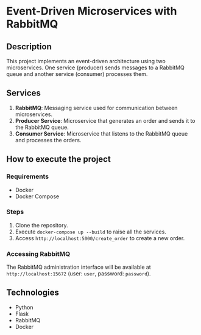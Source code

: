 # Event-Driven Microservices with RabbitMQ

## Description
This project implements an event-driven architecture using two microservices. One service (producer) sends messages to a RabbitMQ queue and another service (consumer) processes them.

## Services
1. **RabbitMQ**: Messaging service used for communication between microservices.
2. **Producer Service**: Microservice that generates an order and sends it to the RabbitMQ queue.
3. **Consumer Service**: Microservice that listens to the RabbitMQ queue and processes the orders.

## How to execute the project
### Requirements
- Docker
- Docker Compose

### Steps
1. Clone the repository.
2. Execute `docker-compose up --build` to raise all the services.
3. Access `http://localhost:5000/create_order` to create a new order.

### Accessing RabbitMQ
The RabbitMQ administration interface will be available at `http://localhost:15672` (user: `user`, password: `password`).

## Technologies
- Python
- Flask
- RabbitMQ
- Docker